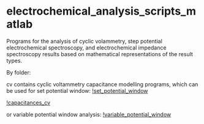 # electrochemical_analysis_scripts_matlab
Programs for the analysis of cyclic volammetry, step potential electrochemical spectroscopy, and electrochemical impedance spectroscopy results based on mathematical representations of the result types.

By folder:

cv contains cyclic voltammetry capacitance modelling programs, which can be used for set potential window:
[!set_potential_window](set_potential_window_cv.bmp)

[!capacitances_cv](capacitance_with_cycles.bmp)

or variable potential window analysis:
[!variable_potential_window](variable_potential_window_cv.bmp)

